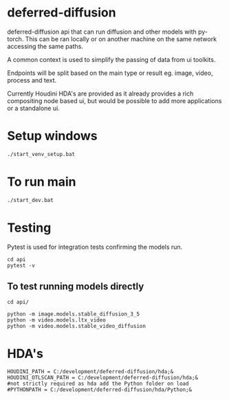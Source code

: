 # deferred-diffusion

deferred-diffusion api that can run diffusion and other models with py-torch. This can be ran locally or on another machine on the same network accessing the same paths.

A common context is used to simplify the passing of data from ui toolkits.

Endpoints will be split based on the main type or result eg. image, video, process and text.

Currently Houdini HDA's are provided as it already provides a rich compositing node based ui, but would be possible to add
more applications or a standalone ui.

# Setup windows

```sh
./start_venv_setup.bat
```

# To run main

```sh
./start_dev.bat
```

# Testing

Pytest is used for integration tests confirming the models run.

```
cd api
pytest -v
```

## To test running models directly

```
cd api/

python -m image.models.stable_diffusion_3_5
python -m video.models.ltx_video
python -m video.models.stable_video_diffusion
```

# HDA's

```
HOUDINI_PATH = C:/development/deferred-diffusion/hda;&
HOUDINI_OTLSCAN_PATH = C:/development/deferred-diffusion/hda;&
#not strictly required as hda add the Python folder on load
#PYTHONPATH = C:/development/deferred-diffusion/hda/Python;&
```
